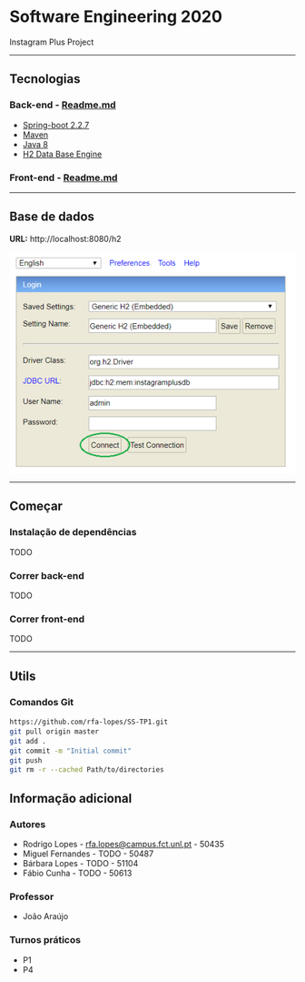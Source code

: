 # Software Engineering 2020

Instagram Plus Project

---

## Tecnologias

### Back-end - [Readme.md](Back-end/README.md)

- [Spring-boot 2.2.7](https://start.spring.io/)
- [Maven](https://maven.apache.org/)
- [Java 8](https://www.java.com/)
- [H2 Data Base Engine](https://www.h2database.com/html/main.html)

### Front-end - [Readme.md](Front-end/README.md)

---

## Base de dados

**URL:** http://localhost:8080/h2

![Data base init](Back-end/doc/images/DataBaseInit.png)


---

## Começar

### Instalação de dependências

TODO

### Correr back-end

TODO

### Correr front-end

TODO

---

## Utils

### Comandos Git

```bash
https://github.com/rfa-lopes/SS-TP1.git
git pull origin master
git add .
git commit -m "Initial commit"
git push
git rm -r --cached Path/to/directories
```

## Informação adicional

### Autores

- Rodrigo Lopes - rfa.lopes@campus.fct.unl.pt - 50435
- Miguel Fernandes - TODO - 50487
- Bárbara Lopes - TODO - 51104
- Fábio Cunha - TODO - 50613

### Professor

- João Araújo

### Turnos práticos

- P1
- P4
